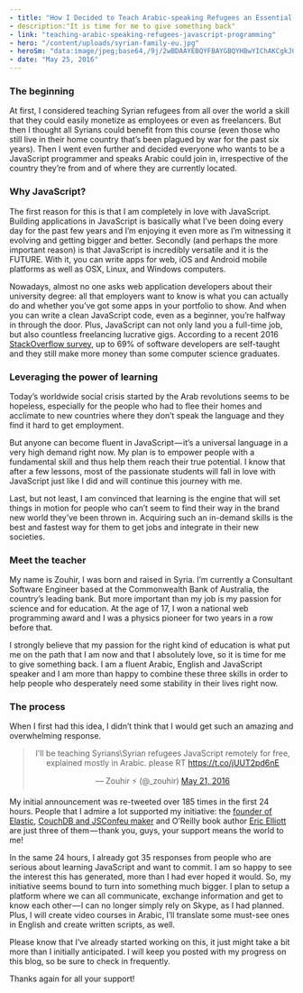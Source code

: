 ```yaml
---
- title: "How I Decided to Teach Arabic-speaking Refugees an Essential Skill: JavaScript Programming"
- description:"It is time for me to give something back"
- link: "teaching-arabic-speaking-refugees-javascript-programming"
- hero: "/content/uploads/syrian-family-eu.jpg"
- heroSm: "data:image/jpeg;base64,/9j/2wBDAAYEBQYFBAYGBQYHBwYIChAKCgkJChQODwwQFxQYGBcUFhYaHSUfGhsjHBYWICwgIyYnKSopGR8tMC0oMCUoKSj/2wBDAQcHBwoIChMKChMoGhYaKCgoKCgoKCgoKCgoKCgoKCgoKCgoKCgoKCgoKCgoKCgoKCgoKCgoKCgoKCgoKCgoKCj/wAARCAAHAA4DASIAAhEBAxEB/8QAFgABAQEAAAAAAAAAAAAAAAAAAAIE/8QAIhAAAQMEAgIDAAAAAAAAAAAAAQIDBAAFESESMQYTIlFh/8QAFQEBAQAAAAAAAAAAAAAAAAAAAQL/xAAWEQEBAQAAAAAAAAAAAAAAAAABABH/2gAMAwEAAhEDEQA/AM8++XFttlyR6nrfNAfQpOlIdbxl1QI2e/3Y33VxfI7jNjsllASxJ5v/ABwS4sK4qUc77+8mlKnAJV2//9k="
- date: "May 25, 2016"
---
```


<h3 h2>The beginning</h3>

<p>At first, I considered teaching Syrian refugees from all over the world a skill that they could easily monetize as employees
    or even as freelancers. But then I thought all Syrians could benefit from this course (even those who still live in their
    home country that’s been plagued by war for the past six years). Then I went even further and decided everyone who wants
    to be a JavaScript programmer and speaks Arabic could join in, irrespective of the country they’re from and of where
    they are currently located.</p>

<h3>Why JavaScript?</h3>
<p>The first reason for this is that I am completely in love with JavaScript. Building applications in JavaScript is basically
    what I’ve been doing every day for the past few years and I’m enjoying it even more as I’m witnessing it evolving and
    getting bigger and better. Secondly (and perhaps the more important reason) is that JavaScript is incredibly versatile
    and it is the FUTURE. With it, you can write apps for web, iOS and Android mobile platforms as well as OSX, Linux, and
    Windows computers.</p>

<p>Nowadays, almost no one asks web application developers about their university degree: all that employers want to know is
    what you can actually do and whether you’ve got some apps in your portfolio to show. And when you can write a clean JavaScript
    code, even as a beginner, you’re halfway in through the door. Plus, JavaScript can not only land you a full-time job,
    but also countless freelancing lucrative gigs. According to a recent 2016
    <a href="http://stackoverflow.com/research/developer-survey-2016" data-href="http://stackoverflow.com/research/developer-survey-2016"
        class="markup--anchor markup--p-anchor" rel="nofollow noopener" target="_blank">StackOverflow survey</a>, up to 69% of software developers are self-taught and they still make more money than some computer
    science graduates.</p>

<h3 h2>Leveraging the power of learning</h3>

<p>Today’s worldwide social crisis started by the Arab revolutions seems to be hopeless, especially for the people who had to
    flee their homes and acclimate to new countries where they don’t speak the language and they find it hard to get employment.</p>

<p>But anyone can become fluent in JavaScript — it’s a universal language in a very high demand right now. My plan is to empower
    people with a fundamental skill and thus help them reach their true potential. I know that after a few lessons, most
    of the passionate students will fall in love with JavaScript just like I did and will continue this journey with me.</p>

<p>Last, but not least, I am convinced that learning is the engine that will set things in motion for people who can’t seem
    to find their way in the brand new world they’ve been thrown in. Acquiring such an in-demand skills is the best and fastest
    way for them to get jobs and integrate in their new societies.</p>

<h3 h2>Meet the teacher</h3>

<p>My name is Zouhir, I was born and raised in Syria. I’m currently a Consultant Software Engineer based at the Commonwealth
    Bank of Australia, the country’s leading bank. But more important than my job is my passion for science and for education.
    At the age of 17, I won a national web programming award and I was a physics pioneer for two years in a row before that.</p>

<p>I strongly believe that my passion for the right kind of education is what put me on the path that I am now and that I absolutely
    love, so it is time for me to give something back. I am a fluent Arabic, English and JavaScript speaker and I am more
    than happy to combine these three skills in order to help people who desperately need some stability in their lives right
    now.
</p>

<h3 h2>The process</h3>

<p>When I first had this idea, I didn’t think that I would get such an amazing and overwhelming response.</p>

<center>
<blockquote class="twitter-tweet" data-lang="en">
    <p lang="en" dir="ltr">I&#39;ll be teaching Syrians\Syrian refugees JavaScript remotely for free, explained mostly in Arabic. please RT
        <a href="https://t.co/jUUT2pd6nE">https://t.co/jUUT2pd6nE</a>
    </p>&mdash; Zouhir ⚡ (@_zouhir)
    <a href="https://twitter.com/_zouhir/status/734058495138357248">May 21, 2016</a>
</blockquote>
<script async src="//platform.twitter.com/widgets.js" charset="utf-8"></script>
</center>

<p>My initial announcement was re-tweeted over 185 times in the first 24 hours. People that I admire a lot supported my initiative:
    the
    <a href="https://twitter.com/s1m0nw" data-href="https://twitter.com/s1m0nw" class="markup--anchor markup--p-anchor" rel="nofollow noopener"
        target="_blank">founder of Elastic</a>,
    <a href="https://twitter.com/janl" data-href="https://twitter.com/janl" class="markup--anchor markup--p-anchor" rel="nofollow noopener"
        target="_blank">CouchDB and JSConfeu maker</a> and O’Reilly book author
    <a href="https://twitter.com/_ericelliott" data-href="https://twitter.com/_ericelliott" class="markup--anchor markup--p-anchor"
        rel="nofollow noopener" target="_blank"> Eric Elliott</a> are just three of them&#8202;—&#8202;thank you, guys, your support means the world to me!</p>

<p>In the same 24 hours, I already got 35 responses from people who are serious about learning JavaScript and want to commit.
    I am so happy to see the interest this has generated, more than I had ever hoped it would. So, my initiative seems bound
    to turn into something much bigger. I plan to setup a platform where we can all communicate, exchange information and
    get to know each other — I can no longer simply rely on Skype, as I had planned. Plus, I will create video courses in
    Arabic, I’ll translate some must-see ones in English and create written scripts, as well.</p>

<p>Please know that I’ve already started working on this, it just might take a bit more than I initially anticipated. I will
    keep you posted with my progress on this blog, so be sure to check in frequently.</p>

<p>Thanks again for all your support!</p>
